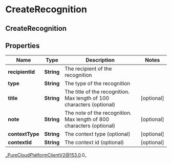 # CreateRecognition

## CreateRecognition

## Properties

|Name | Type | Description | Notes|
|------------ | ------------- | ------------- | -------------|
| **recipientId** | **String** | The recipient of the recognition | |
| **type** | **String** | The type of the recognition | |
| **title** | **String** | The title of the recognition. Max length of 100 characters (optional) | [optional] |
| **note** | **String** | The note of the recognition. Max length of 800 characters (optional) | [optional] |
| **contextType** | **String** | The context type (optional) | [optional] |
| **contextId** | **String** | The context id (optional) | [optional] |



_PureCloudPlatformClientV2@153.0.0_
